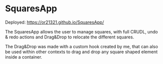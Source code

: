 # SquaresApp
Deployed:
https://or21321.github.io/SquaresApp/ 

The SquaresApp allows the user to manage squares, with full CRUDL, undo & redo actions and Drag&Drop to relocate the different squares.

The Drag&Drop was made with a custom hook created by me, that can also be used within other contexts to drag and drop any square shaped element inside a container.

